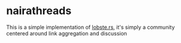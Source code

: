# nairathreads
This is a simple implementation of [lobste.rs](https://lobste.rs/), it's simply a community centered around link aggregation and discussion

